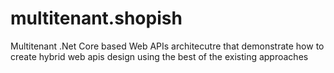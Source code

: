 # multitenant.shopish
Multitenant .Net Core based Web APIs architecutre that demonstrate how to create hybrid web apis design using the best of the existing approaches 

